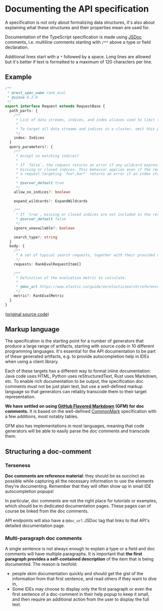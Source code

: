 # Documenting the API specification

A specification is not only about formalizing data structures, it's also about explaining what these structures and their properties mean are used for.

Documentation of the TypeScript specification is made using [JSDoc](https://jsdoc.app/) comments, i.e. multiline comments starting with `/**` above a type or field declaration.

Additional lines start with a `*` followed by a space. Long lines are allowed but it's better if text is formatted to a maximum of 120 characters per line.

## Example

```ts
/**
 * @rest_spec_name rank_eval
 * @since 6.2.0
 */
export interface Request extends RequestBase {
  path_parts: {
    /**
     * List of data streams, indices, and index aliases used to limit the request. Wildcard (`*`) expressions are supported.
     * 
     * To target all data streams and indices in a cluster, omit this parameter or use `_all` or `*`.
     */
    index: Indices
  }
  query_parameters?: {
    /**
     * Accept no matching indices?
     * 
     * If `false`, the request returns an error if any wildcard expression, index alias, or _all value targets only
     * missing or closed indices. This behavior applies even if the request targets other open indices. For example,
     * a request targeting `foo*,bar*` returns an error if an index starts with `foo` but no index starts with `bar`.
     * 
     * @server_default true
     */
    allow_no_indices?: boolean
    
    expand_wildcards?: ExpandWildcards
    
    /**
     * If `true`, missing or closed indices are not included in the response.
     * @server_default false
     */
    ignore_unavailable?: boolean
    
    search_type?: string
  }
  body: {
    /**
     * A set of typical search requests, together with their provided ratings.
     */
    requests: RankEvalRequestItem[]
    
    /**
     * Definition of the evaluation metric to calculate.
     * 
     * @doc_url https://www.elastic.co/guide/en/elasticsearch/reference/current/search-rank-eval.html#_available_evaluation_metrics
     */
    metric?: RankEvalMetric
  }
}
```

([original source code](https://github.com/elastic/elasticsearch-specification/blob/main/specification/_global/rank_eval/RankEvalRequest.ts))


## Markup language

The specification is the starting point for a number of generators that produce a large range of artifacts, starting with source code in 10 different programming languages. It's essential for the API documentation to be part of these generated artifacts, e.g. to provide autocompletion help in IDEs when using a client library.

Each of these targets has a different way to format inline documentation: Java code uses HTML, Python uses reStructuredText, Rust uses Markdown, etc. To enable rich documentation to be output, the specification doc comments must not be just plain text, but use a well-defined markup language so that generators can reliably transcode them to their target representation.

**We have settled on using [GitHub Flavored Markdown](https://github.github.com/gfm/) (GFM) for doc comments.** It is based on the well-defined [CommonMark](https://commonmark.org/) specification with a few additions, most notably tables.

GFM also has implementations in most languages, meaning that code generators will be able to easily parse the doc comments and transcode them.

## Structuring a doc-comment

### Terseness

**Doc comments are reference material**: they should be as succinct as possible while capturing all the necessary information to use the elements they're documenting. Remember that they will often show up in small IDE autocompletion popups!

In particular, doc comments are not the right place for tutorials or examples, which should be in dedicated documentation pages. These pages can of course be linked from the doc comments.

API endpoints will also have a `@doc_url` JSDoc tag that links to that API's detailed documentation page.

### Multi-paragraph doc comments

A single sentence is not always enough to explain a type or a field and doc comments will have multiple paragraphs. It is important that **the first paragraph provides a self-contained description** of the item that is being documented. The reason is twofold:
- people skim documentation quickly and should get the gist of the information from that first sentence, and read others if they want to dive in,
- Some IDEs may choose to display only the first paragraph or even the first sentence of a doc-comment in their help popup to keep it small, and then require an additional action from the user to display the full text.
